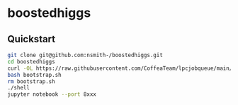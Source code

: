 # boostedhiggs

## Quickstart
```bash
git clone git@github.com:nsmith-/boostedhiggs.git
cd boostedhiggs
curl -OL https://raw.githubusercontent.com/CoffeaTeam/lpcjobqueue/main/bootstrap.sh
bash bootstrap.sh
rm bootstrap.sh
./shell
jupyter notebook --port 8xxx
```
